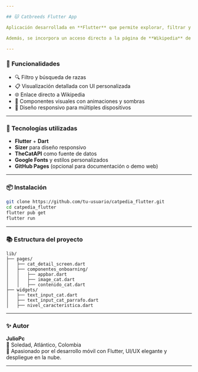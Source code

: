 ```yaml
---

## 🐱 Catbreeds Flutter App

Aplicación desarrollada en **Flutter** que permite explorar, filtrar y visualizar en detalle información sobre distintas razas de gatos. Los datos se obtienen dinámicamente desde una API externa, y cada raza incluye características clave como origen, peso, esperanza de vida, temperamento y más.

Además, se incorpora un acceso directo a la página de **Wikipedia** de cada raza para ampliar la información.

---
```



### 🚀 Funcionalidades

- 🔍 Filtro y búsqueda de razas
- 📋 Visualización detallada con UI personalizada
- 🌐 Enlace directo a Wikipedia
- 🎨 Componentes visuales con animaciones y sombras
- 📱 Diseño responsivo para múltiples dispositivos

---

### 🧰 Tecnologías utilizadas

- **Flutter** + **Dart**
- **Sizer** para diseño responsivo
- **TheCatAPI** como fuente de datos
- **Google Fonts** y estilos personalizados
- **GitHub Pages** (opcional para documentación o demo web)

---

### 📦 Instalación

```bash
git clone https://github.com/tu-usuario/catpedia_flutter.git
cd catpedia_flutter
flutter pub get
flutter run
```

---

### 📚 Estructura del proyecto

```
lib/
├── pages/
│   ├── cat_detail_screen.dart
│   ├── componentes_onboarning/
│   │   ├── appbar.dart
│   │   ├── image_cat.dart
│   │   ├── contenido_cat.dart
├── widgets/
│   ├── text_input_cat.dart
│   ├── text_input_cat_parrafo.dart
│   ├── nivel_caracteristica.dart
```

---

### ✨ Autor

**JulioPc**  
📍 Soledad, Atlántico, Colombia  
💼 Apasionado por el desarrollo móvil con Flutter, UI/UX elegante y despliegue en la nube.

---


